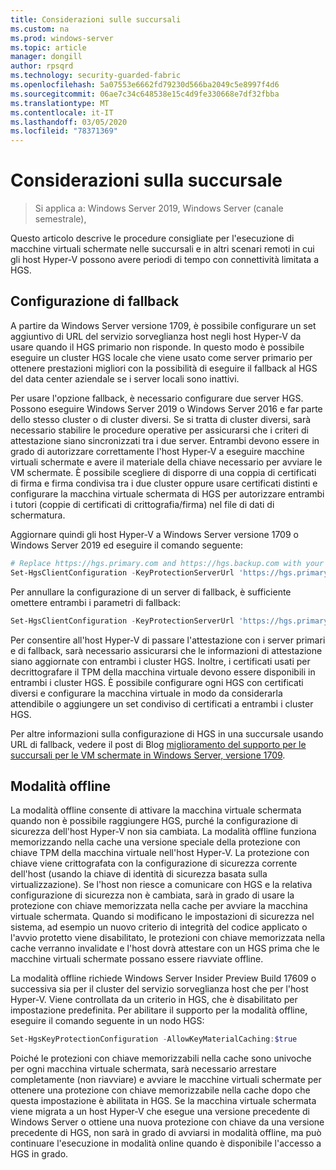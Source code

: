 ```yaml
---
title: Considerazioni sulle succursali
ms.custom: na
ms.prod: windows-server
ms.topic: article
manager: dongill
author: rpsqrd
ms.technology: security-guarded-fabric
ms.openlocfilehash: 5a07553e6662fd79230d566ba2049c5e8997f4d6
ms.sourcegitcommit: 06ae7c34c648538e15c4d9fe330668e7df32fbba
ms.translationtype: MT
ms.contentlocale: it-IT
ms.lasthandoff: 03/05/2020
ms.locfileid: "78371369"
---
```

# <a name="branch-office-considerations"></a>Considerazioni sulla succursale

> Si applica a: Windows Server 2019, Windows Server (canale semestrale), 

Questo articolo descrive le procedure consigliate per l'esecuzione di macchine virtuali schermate nelle succursali e in altri scenari remoti in cui gli host Hyper-V possono avere periodi di tempo con connettività limitata a HGS.

## <a name="fallback-configuration"></a>Configurazione di fallback

A partire da Windows Server versione 1709, è possibile configurare un set aggiuntivo di URL del servizio sorveglianza host negli host Hyper-V da usare quando il HGS primario non risponde.
In questo modo è possibile eseguire un cluster HGS locale che viene usato come server primario per ottenere prestazioni migliori con la possibilità di eseguire il fallback al HGS del data center aziendale se i server locali sono inattivi.

Per usare l'opzione fallback, è necessario configurare due server HGS. Possono eseguire Windows Server 2019 o Windows Server 2016 e far parte dello stesso cluster o di cluster diversi. Se si tratta di cluster diversi, sarà necessario stabilire le procedure operative per assicurarsi che i criteri di attestazione siano sincronizzati tra i due server. Entrambi devono essere in grado di autorizzare correttamente l'host Hyper-V a eseguire macchine virtuali schermate e avere il materiale della chiave necessario per avviare le VM schermate. È possibile scegliere di disporre di una coppia di certificati di firma e firma condivisa tra i due cluster oppure usare certificati distinti e configurare la macchina virtuale schermata di HGS per autorizzare entrambi i tutori (coppie di certificati di crittografia/firma) nel file di dati di schermatura.

Aggiornare quindi gli host Hyper-V a Windows Server versione 1709 o Windows Server 2019 ed eseguire il comando seguente:
```powershell
# Replace https://hgs.primary.com and https://hgs.backup.com with your own domain names and protocols
Set-HgsClientConfiguration -KeyProtectionServerUrl 'https://hgs.primary.com/KeyProtection' -AttestationServerUrl 'https://hgs.primary.com/Attestation' -FallbackKeyProtectionServerUrl 'https://hgs.backup.com/KeyProtection' -FallbackAttestationServerUrl 'https://hgs.backup.com/Attestation'
```

Per annullare la configurazione di un server di fallback, è sufficiente omettere entrambi i parametri di fallback:
```powershell
Set-HgsClientConfiguration -KeyProtectionServerUrl 'https://hgs.primary.com/KeyProtection' -AttestationServerUrl 'https://hgs.primary.com/Attestation'
```

Per consentire all'host Hyper-V di passare l'attestazione con i server primari e di fallback, sarà necessario assicurarsi che le informazioni di attestazione siano aggiornate con entrambi i cluster HGS.
Inoltre, i certificati usati per decrittografare il TPM della macchina virtuale devono essere disponibili in entrambi i cluster HGS.
È possibile configurare ogni HGS con certificati diversi e configurare la macchina virtuale in modo da considerarla attendibile o aggiungere un set condiviso di certificati a entrambi i cluster HGS.

Per altre informazioni sulla configurazione di HGS in una succursale usando URL di fallback, vedere il post di Blog [miglioramento del supporto per le succursali per le VM schermate in Windows Server, versione 1709](https://blogs.technet.microsoft.com/datacentersecurity/2017/11/15/improved-branch-office-support-for-shielded-vms-in-windows-server-version-1709/).


## <a name="offline-mode"></a>Modalità offline

La modalità offline consente di attivare la macchina virtuale schermata quando non è possibile raggiungere HGS, purché la configurazione di sicurezza dell'host Hyper-V non sia cambiata.
La modalità offline funziona memorizzando nella cache una versione speciale della protezione con chiave TPM della macchina virtuale nell'host Hyper-V.
La protezione con chiave viene crittografata con la configurazione di sicurezza corrente dell'host (usando la chiave di identità di sicurezza basata sulla virtualizzazione).
Se l'host non riesce a comunicare con HGS e la relativa configurazione di sicurezza non è cambiata, sarà in grado di usare la protezione con chiave memorizzata nella cache per avviare la macchina virtuale schermata.
Quando si modificano le impostazioni di sicurezza nel sistema, ad esempio un nuovo criterio di integrità del codice applicato o l'avvio protetto viene disabilitato, le protezioni con chiave memorizzata nella cache verranno invalidate e l'host dovrà attestare con un HGS prima che le macchine virtuali schermate possano essere riavviate offline.

La modalità offline richiede Windows Server Insider Preview Build 17609 o successiva sia per il cluster del servizio sorveglianza host che per l'host Hyper-V.
Viene controllata da un criterio in HGS, che è disabilitato per impostazione predefinita.
Per abilitare il supporto per la modalità offline, eseguire il comando seguente in un nodo HGS:

```powershell
Set-HgsKeyProtectionConfiguration -AllowKeyMaterialCaching:$true
```

Poiché le protezioni con chiave memorizzabili nella cache sono univoche per ogni macchina virtuale schermata, sarà necessario arrestare completamente (non riavviare) e avviare le macchine virtuali schermate per ottenere una protezione con chiave memorizzabile nella cache dopo che questa impostazione è abilitata in HGS.
Se la macchina virtuale schermata viene migrata a un host Hyper-V che esegue una versione precedente di Windows Server o ottiene una nuova protezione con chiave da una versione precedente di HGS, non sarà in grado di avviarsi in modalità offline, ma può continuare l'esecuzione in modalità online quando è disponibile l'accesso a HGS in grado.
